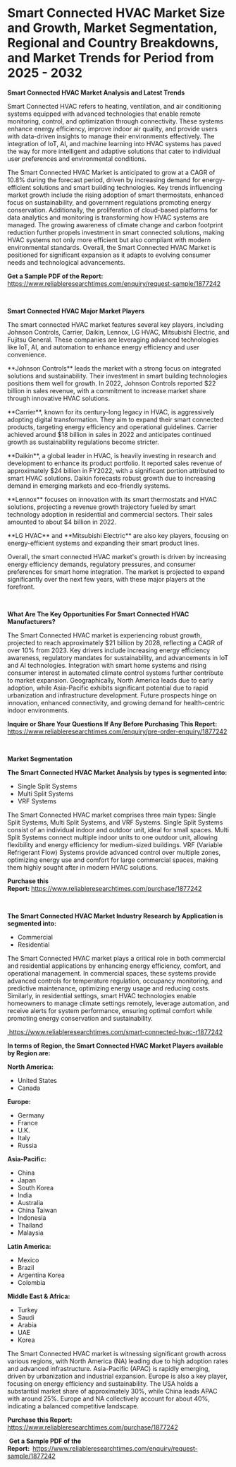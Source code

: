 <p><h1>Smart Connected HVAC Market Size and Growth, Market Segmentation, Regional and Country Breakdowns, and Market Trends for Period from 2025 -  2032</h1></p><p><strong>Smart Connected HVAC Market Analysis and Latest Trends</strong></p>
<p><p>Smart Connected HVAC refers to heating, ventilation, and air conditioning systems equipped with advanced technologies that enable remote monitoring, control, and optimization through connectivity. These systems enhance energy efficiency, improve indoor air quality, and provide users with data-driven insights to manage their environments effectively. The integration of IoT, AI, and machine learning into HVAC systems has paved the way for more intelligent and adaptive solutions that cater to individual user preferences and environmental conditions.</p><p>The Smart Connected HVAC Market is anticipated to grow at a CAGR of 10.8% during the forecast period, driven by increasing demand for energy-efficient solutions and smart building technologies. Key trends influencing market growth include the rising adoption of smart thermostats, enhanced focus on sustainability, and government regulations promoting energy conservation. Additionally, the proliferation of cloud-based platforms for data analytics and monitoring is transforming how HVAC systems are managed. The growing awareness of climate change and carbon footprint reduction further propels investment in smart connected solutions, making HVAC systems not only more efficient but also compliant with modern environmental standards. Overall, the Smart Connected HVAC Market is positioned for significant expansion as it adapts to evolving consumer needs and technological advancements.</p></p>
<p><strong>Get a Sample PDF of the Report:&nbsp;</strong> <a href="https://www.reliableresearchtimes.com/enquiry/request-sample/1877242?utm_campaign=2954&utm_medium=2&utm_source=Github&utm_content=ia&utm_term=12042025&utm_id=smart-connected-hvac">https://www.reliableresearchtimes.com/enquiry/request-sample/1877242</a></p>
<p>&nbsp;</p>
<p><strong>Smart Connected HVAC Major Market Players</strong></p>
<p><p>The smart connected HVAC market features several key players, including Johnson Controls, Carrier, Daikin, Lennox, LG HVAC, Mitsubishi Electric, and Fujitsu General. These companies are leveraging advanced technologies like IoT, AI, and automation to enhance energy efficiency and user convenience.</p><p>**Johnson Controls** leads the market with a strong focus on integrated solutions and sustainability. Their investment in smart building technologies positions them well for growth. In 2022, Johnson Controls reported $22 billion in sales revenue, with a commitment to increase market share through innovative HVAC solutions.</p><p>**Carrier**, known for its century-long legacy in HVAC, is aggressively adopting digital transformation. They aim to expand their smart connected products, targeting energy efficiency and operational guidelines. Carrier achieved around $18 billion in sales in 2022 and anticipates continued growth as sustainability regulations become stricter.</p><p>**Daikin**, a global leader in HVAC, is heavily investing in research and development to enhance its product portfolio. It reported sales revenue of approximately $24 billion in FY2022, with a significant portion attributed to smart HVAC solutions. Daikin forecasts robust growth due to increasing demand in emerging markets and eco-friendly systems.</p><p>**Lennox** focuses on innovation with its smart thermostats and HVAC solutions, projecting a revenue growth trajectory fueled by smart technology adoption in residential and commercial sectors. Their sales amounted to about $4 billion in 2022.</p><p>**LG HVAC** and **Mitsubishi Electric** are also key players, focusing on energy-efficient systems and expanding their smart product lines.</p><p>Overall, the smart connected HVAC market's growth is driven by increasing energy efficiency demands, regulatory pressures, and consumer preferences for smart home integration. The market is projected to expand significantly over the next few years, with these major players at the forefront.</p></p>
<p>&nbsp;</p>
<p><strong>What Are The Key Opportunities For Smart Connected HVAC Manufacturers?</strong></p>
<p><p>The Smart Connected HVAC market is experiencing robust growth, projected to reach approximately $21 billion by 2028, reflecting a CAGR of over 10% from 2023. Key drivers include increasing energy efficiency awareness, regulatory mandates for sustainability, and advancements in IoT and AI technologies. Integration with smart home systems and rising consumer interest in automated climate control systems further contribute to market expansion. Geographically, North America leads due to early adoption, while Asia-Pacific exhibits significant potential due to rapid urbanization and infrastructure development. Future prospects hinge on innovation, enhanced connectivity, and growing demand for health-centric indoor environments.</p></p>
<p><strong>Inquire or Share Your Questions If Any Before Purchasing This Report:</strong> <a href="https://www.reliableresearchtimes.com/enquiry/pre-order-enquiry/1877242?utm_campaign=2954&utm_medium=2&utm_source=Github&utm_content=ia&utm_term=12042025&utm_id=smart-connected-hvac">https://www.reliableresearchtimes.com/enquiry/pre-order-enquiry/1877242</a></p>
<p>&nbsp;</p>
<p><strong>Market Segmentation</strong></p>
<p><strong>The Smart Connected HVAC Market Analysis by types is segmented into:</strong></p>
<p><ul><li>Single Split Systems</li><li>Multi Split Systems</li><li>VRF Systems</li></ul></p>
<p><p>The Smart Connected HVAC market comprises three main types: Single Split Systems, Multi Split Systems, and VRF Systems. Single Split Systems consist of an individual indoor and outdoor unit, ideal for small spaces. Multi Split Systems connect multiple indoor units to one outdoor unit, allowing flexibility and energy efficiency for medium-sized buildings. VRF (Variable Refrigerant Flow) Systems provide advanced control over multiple zones, optimizing energy use and comfort for large commercial spaces, making them highly sought after in modern HVAC solutions.</p></p>
<p><strong>Purchase this Report:&nbsp;</strong><a href="https://www.reliableresearchtimes.com/purchase/1877242?utm_campaign=2954&utm_medium=2&utm_source=Github&utm_content=ia&utm_term=12042025&utm_id=smart-connected-hvac">https://www.reliableresearchtimes.com/purchase/1877242</a></p>
<p>&nbsp;</p>
<p><strong>The Smart Connected HVAC Market Industry Research by Application is segmented into:</strong></p>
<p><ul><li>Commercial</li><li>Residential</li></ul></p>
<p><p>The Smart Connected HVAC market plays a critical role in both commercial and residential applications by enhancing energy efficiency, comfort, and operational management. In commercial spaces, these systems provide advanced controls for temperature regulation, occupancy monitoring, and predictive maintenance, optimizing energy usage and reducing costs. Similarly, in residential settings, smart HVAC technologies enable homeowners to manage climate settings remotely, leverage automation, and receive alerts for system performance, ensuring optimal comfort while promoting energy conservation and sustainability.</p></p>
<p><a href="https://www.reliableresearchtimes.com/smart-connected-hvac-r1877242?utm_campaign=2954&utm_medium=2&utm_source=Github&utm_content=ia&utm_term=12042025&utm_id=smart-connected-hvac">&nbsp;https://www.reliableresearchtimes.com/smart-connected-hvac-r1877242</a></p>
<p><strong>In terms of Region, the Smart Connected HVAC Market Players available by Region are:</strong></p>
<p>
    <p> <strong> North America: </strong>
        <ul>
            <li>United States</li>
            <li>Canada</li>
        </ul>
        </p> 
    <p> <strong> Europe: </strong>
        <ul>
            <li>Germany</li>
            <li>France</li>
            <li>U.K.</li>
            <li>Italy</li>
            <li>Russia</li>
        </ul>
        </p> 
    <p> <strong> Asia-Pacific: </strong>
        <ul>
            <li>China</li>
            <li>Japan</li>
            <li>South Korea</li>
            <li>India</li>
            <li>Australia</li>
            <li>China Taiwan</li>
            <li>Indonesia</li>
            <li>Thailand</li>
            <li>Malaysia</li>
        </ul>
        </p> 
    <p> <strong> Latin America: </strong>
        <ul>
            <li>Mexico</li>
            <li>Brazil</li>
            <li>Argentina Korea</li>
            <li>Colombia</li>
        </ul>
        </p> 
    <p> <strong> Middle East & Africa: </strong>
        <ul>
            <li>Turkey</li>
            <li>Saudi</li>
            <li>Arabia</li>
            <li>UAE</li>
            <li>Korea</li>
        </ul>
    </p>
    </p>
<p><p>The Smart Connected HVAC market is witnessing significant growth across various regions, with North America (NA) leading due to high adoption rates and advanced infrastructure. Asia-Pacific (APAC) is rapidly emerging, driven by urbanization and industrial expansion. Europe is also a key player, focusing on energy efficiency and sustainability. The USA holds a substantial market share of approximately 30%, while China leads APAC with around 25%. Europe and NA collectively account for about 40%, indicating a balanced competitive landscape.</p></p>
<p><strong>Purchase this Report: </strong><a href="https://www.reliableresearchtimes.com/purchase/1877242?utm_campaign=2954&utm_medium=2&utm_source=Github&utm_content=ia&utm_term=12042025&utm_id=smart-connected-hvac">https://www.reliableresearchtimes.com/purchase/1877242</a></p>
<p>&nbsp;<strong>Get a Sample PDF of the Report:&nbsp;&nbsp;</strong><a href="https://www.reliableresearchtimes.com/enquiry/request-sample/1877242?utm_campaign=2954&utm_medium=2&utm_source=Github&utm_content=ia&utm_term=12042025&utm_id=smart-connected-hvac">https://www.reliableresearchtimes.com/enquiry/request-sample/1877242</a></p>
<p><strong></strong></p>
<p><p></p><p></p><p></p></p>